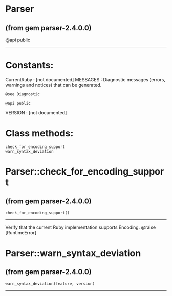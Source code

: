 # Parser

(from gem parser-2.4.0.0)
---
@api public


















































---
# Constants:

CurrentRuby
:   [not documented]
MESSAGES
:   Diagnostic messages (errors, warnings and notices) that can be generated.

    @see Diagnostic

    @api public
VERSION
:   [not documented]


# Class methods:

    check_for_encoding_support
    warn_syntax_deviation

# Parser::check_for_encoding_support

(from gem parser-2.4.0.0)
---
    check_for_encoding_support()

---

Verify that the current Ruby implementation supports Encoding. @raise
[RuntimeError]


# Parser::warn_syntax_deviation

(from gem parser-2.4.0.0)
---
    warn_syntax_deviation(feature, version)

---


